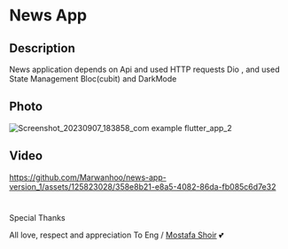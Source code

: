 # News App

## Description

News application depends on Api and used HTTP requests Dio , and used State Management Bloc(cubit) and DarkMode

## Photo
![Screenshot_20230907_183858_com example flutter_app_2](https://github.com/Marwanhoo/news-app-version_1/assets/125823028/2e57f899-a0d3-429f-bafa-3784b2ec39bd)

## Video
https://github.com/Marwanhoo/news-app-version_1/assets/125823028/358e8b21-e8a5-4082-86da-fb085c6d7e32

#
Special Thanks

All love, respect and appreciation To Eng / [Mostafa Shoir](https://www.linkedin.com/in/mostafa-shoir-265005124/) 💕
